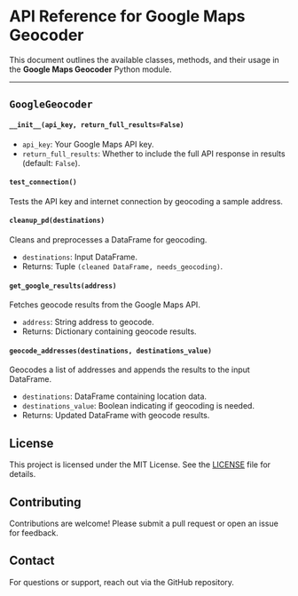 # API Reference for Google Maps Geocoder

This document outlines the available classes, methods, and their usage in the **Google Maps Geocoder** Python module.

---

## `GoogleGeocoder`

#### `__init__(api_key, return_full_results=False)`

- `api_key`: Your Google Maps API key.
- `return_full_results`: Whether to include the full API response in results (default: `False`).

#### `test_connection()`

Tests the API key and internet connection by geocoding a sample address.

#### `cleanup_pd(destinations)`

Cleans and preprocesses a DataFrame for geocoding.

- `destinations`: Input DataFrame.
- Returns: Tuple `(cleaned DataFrame, needs_geocoding)`.

#### `get_google_results(address)`

Fetches geocode results from the Google Maps API.

- `address`: String address to geocode.
- Returns: Dictionary containing geocode results.

#### `geocode_addresses(destinations, destinations_value)`

Geocodes a list of addresses and appends the results to the input DataFrame.

- `destinations`: DataFrame containing location data.
- `destinations_value`: Boolean indicating if geocoding is needed.
- Returns: Updated DataFrame with geocode results.

## License

This project is licensed under the MIT License. See the [LICENSE](LICENSE) file for details.

## Contributing

Contributions are welcome! Please submit a pull request or open an issue for feedback.

## Contact

For questions or support, reach out via the GitHub repository.

